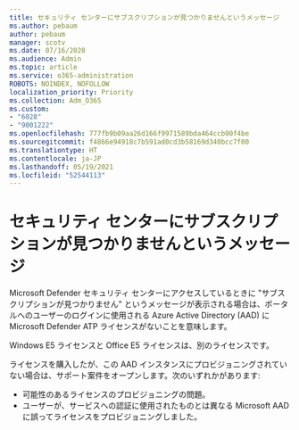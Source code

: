 ```yaml
---
title: セキュリティ センターにサブスクリプションが見つかりませんというメッセージ
ms.author: pebaum
author: pebaum
manager: scotv
ms.date: 07/16/2020
ms.audience: Admin
ms.topic: article
ms.service: o365-administration
ROBOTS: NOINDEX, NOFOLLOW
localization_priority: Priority
ms.collection: Adm_O365
ms.custom:
- "6028"
- "9001222"
ms.openlocfilehash: 777fb9b09aa26d166f9971589bda464ccb90f4be
ms.sourcegitcommit: f4866e94918c7b591ad0cd3b58169d340bcc7f00
ms.translationtype: HT
ms.contentlocale: ja-JP
ms.lasthandoff: 05/19/2021
ms.locfileid: "52544113"
---
```

# <a name="no-subscriptions-found-message-in-the-security-center"></a>セキュリティ センターにサブスクリプションが見つかりませんというメッセージ

Microsoft Defender セキュリティ センターにアクセスしているときに "サブスクリプションが見つかりません" というメッセージが表示される場合は、ポータルへのユーザーのログインに使用される Azure Active Directory (AAD) に Microsoft Defender ATP ライセンスがないことを意味します。  

Windows E5 ライセンスと Office E5 ライセンスは、別のライセンスです。

ライセンスを購入したが、この AAD インスタンスにプロビジョニングされていない場合は、サポート案件をオープンします。次のいずれかがあります: <br/>
-   可能性のあるライセンスのプロビジョニングの問題。<br/>
-   ユーザーが、サービスへの認証に使用されたものとは異なる Microsoft AAD に誤ってライセンスをプロビジョニングしました。